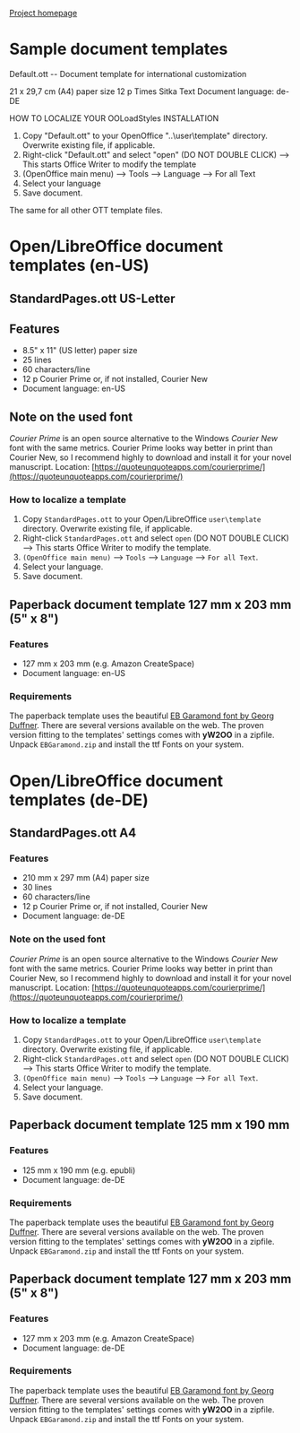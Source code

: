 [Project homepage](index)

# Sample document templates

Default.ott -- Document template for international customization

21 x 29,7 cm (A4) paper size
12 p Times Sitka Text
Document language: de-DE


HOW TO LOCALIZE YOUR OOLoadStyles INSTALLATION

1. Copy "Default.ott" to your OpenOffice "..\user\template" directory. Overwrite existing file, if applicable.
2. Right-click "Default.ott" and select "open"  (DO NOT DOUBLE CLICK) --> This starts Office Writer to modify the template
3. (OpenOffice main menu) --> Tools --> Language --> For all Text 
4. Select your language
5. Save document. 

The same for all other OTT template files.
# Open/LibreOffice document templates (en-US)

## StandardPages.ott US-Letter

## Features

* 8.5" x 11" (US letter) paper size
* 25 lines
* 60 characters/line
* 12 p Courier Prime or, if not installed, Courier New
* Document language: en-US

## Note on the used font

_Courier Prime_ is an open source alternative to the Windows _Courier New_ font with the same metrics. Courier Prime looks way better in print than Courier New, so I recommend highly to download and install it for your novel manuscript.
Location: [https://quoteunquoteapps.com/courierprime/](https://quoteunquoteapps.com/courierprime/)

### How to localize a template

1. Copy `StandardPages.ott` to your Open/LibreOffice `user\template` directory. Overwrite existing file, if applicable.
2. Right-click `StandardPages.ott` and select `open`  (DO NOT DOUBLE CLICK) --> This starts Office Writer to modify the template.
3. `(OpenOffice main menu)` --> `Tools` --> `Language` --> `For all Text`.
4. Select your language.
5. Save document. 


## Paperback document template 127 mm x 203 mm (5" x 8") 

### Features

* 127 mm x 203 mm (e.g. Amazon CreateSpace)
* Document language: en-US


### Requirements

The paperback template uses the beautiful [EB Garamond font by Georg Duffner](http://www.georgduffner.at/ebgaramond/).
There are several versions available on the web. The proven version fitting to the templates' settings comes with __yW2OO__ in a zipfile. Unpack `EBGaramond.zip` and install the ttf Fonts on your system. 

# Open/LibreOffice document templates (de-DE)

## StandardPages.ott A4

### Features

* 210 mm x 297 mm (A4) paper size
* 30 lines
* 60 characters/line
* 12 p Courier Prime or, if not installed, Courier New
* Document language: de-DE

### Note on the used font

_Courier Prime_ is an open source alternative to the Windows _Courier New_ font with the same metrics. Courier Prime looks way better in print than Courier New, so I recommend highly to download and install it for your novel manuscript.
Location: [https://quoteunquoteapps.com/courierprime/](https://quoteunquoteapps.com/courierprime/)

### How to localize a template

1. Copy `StandardPages.ott` to your Open/LibreOffice `user\template` directory. Overwrite existing file, if applicable.
2. Right-click `StandardPages.ott` and select `open`  (DO NOT DOUBLE CLICK) --> This starts Office Writer to modify the template.
3. `(OpenOffice main menu)` --> `Tools` --> `Language` --> `For all Text`.
4. Select your language.
5. Save document. 



## Paperback document template 125 mm x 190 mm 

### Features

* 125 mm x 190 mm (e.g. epubli)
* Document language: de-DE

### Requirements

The paperback template uses the beautiful [EB Garamond font by Georg Duffner](http://www.georgduffner.at/ebgaramond/).
There are several versions available on the web. The proven version fitting to the templates' settings comes with __yW2OO__ in a zipfile. Unpack `EBGaramond.zip` and install the ttf Fonts on your system. 



## Paperback document template 127 mm x 203 mm (5" x 8") 

### Features

* 127 mm x 203 mm (e.g. Amazon CreateSpace)
* Document language: de-DE


### Requirements

The paperback template uses the beautiful [EB Garamond font by Georg Duffner](http://www.georgduffner.at/ebgaramond/).
There are several versions available on the web. The proven version fitting to the templates' settings comes with __yW2OO__ in a zipfile. Unpack `EBGaramond.zip` and install the ttf Fonts on your system. 

